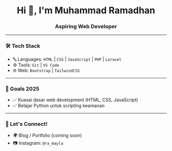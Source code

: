 <h1 align="center">Hi 👋, I'm Muhammad Ramadhan</h1>
<h3 align="center">Aspiring Web Developer</h3>

---

### 🛠️ Tech Stack

- 🔤 Languages: `HTML` | `CSS` | `JavaScript` | `PHP` | `Laravel`
- ⚙️ Tools: `Git` | `VS Code` 
- 🌐 Web: `Bootstrap` | `TailwindCSS` 

---

### 🎯 Goals 2025

- ✅ Kuasai dasar web development (HTML, CSS, JavaScript)
- ✅ Belajar Python untuk scripting keamanan

---

### 🤝 Let's Connect!

- 🌍 Blog / Portfolio (coming soon)
- 📷 Instagram: `@ra_mayla`
  



<!--
**Ramadhan052006/Ramadhan052006** is a ✨ _special_ ✨ repository because its `README.md` (this file) appears on your GitHub profile.

Here are some ideas to get you started:

- 🔭 I’m currently working on ...
- 🌱 I’m currently learning ...
- 👯 I’m looking to collaborate on ...
- 🤔 I’m looking for help with ...
- 💬 Ask me about ...
- 📫 How to reach me: ...
- 😄 Pronouns: ...
- ⚡ Fun fact: ...
-->
